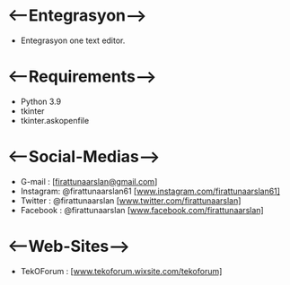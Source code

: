 # <--Entegrasyon-->
- Entegrasyon one text editor.

# <--Requirements-->
- Python 3.9
- tkinter 
- tkinter.askopenfile

# <--Social-Medias-->
- G-mail   : [firattunaarslan@gmail.com]
- Instagram: @firattunaarslan61 [www.instagram.com/firattunaarslan61]
- Twitter  : @firattunaarslan   [www.twitter.com/firattunaarslan]
- Facebook : @firattunaarslan   [www.facebook.com/firattunaarslan]

# <--Web-Sites-->
- TekOForum      : [www.tekoforum.wixsite.com/tekoforum]
